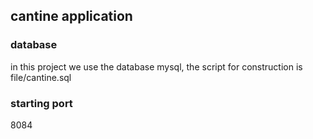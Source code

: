 ## cantine application

### database
in this project we use the database mysql, the script for construction is file/cantine.sql 

### starting port
8084